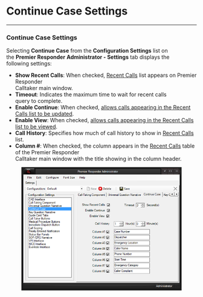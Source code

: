# Continue Case Settings

***

### **Continue Case Settings**

Selecting **Continue Case** from the **Configuration Settings** list on
\
the **Premier Responder** **Administrator - Settings** tab displays the
\
following settings:

* **Show Recent Calls**: When checked, [Recent
  Calls](<Ending a Case.md>) list appears on Premier Responder
  \
  Calltaker main window.
* **Timeout**: Indicates the maximum time to wait for recent calls
  \
  query to complete.
* **Enable Continue**: When checked, [allows calls appearing in the
  Recent Calls list to be updated](<Update Case.md>).
* **Enable View**: When checked, [allows calls appearing in the Recent
  Calls list to be viewed](<Ending a Case.md>).
* **Call History**: Specifies how much of call history to show in
  [Recent Calls](<Ending a Case.md>) list.
* **Column #**: When checked, the column appears in the [Recent
  Calls](<Ending a Case.md>) table of the Premier Responder
  \
  Calltaker main window with the title showing in the column header.

&#x20;

<figure><img src=".gitbook/assets/Continue Case Settings_files/Image001.png" alt=""><figcaption></figcaption></figure>
